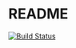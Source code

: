 # README

[![Build Status](http://drone.pinseekerz.com/api/badges/dangerfarms/tappil/status.svg)](http://drone.pinseekerz.com/dangerfarms/tappil)
